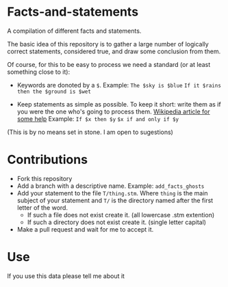 # Facts-and-statements
A compilation of different facts and statements.

The basic idea of this repository is to gather a large number of logically correct statements,
considered true, and draw some conclusion from them.

Of course, for this to be easy to process we need a standard (or at least something close to it):
* Keywords are donoted by a ```$```. 
	Example: 
	```The $sky is $blue```
	```If it $rains then the $ground is $wet```

* Keep statements as simple as possible. To keep it short: write them as if you were the one 
who's going to process them. [Wikipedia article for some help](https://en.wikipedia.org/wiki/Logical_connective#Natural_language)
	Example:
	```If $x then $y```
	```$x if and only if $y```


(This is by no means set in stone. I am open to sugestions)

# Contributions

* Fork this repository
* Add a branch with a descriptive name. Example: ```add_facts_ghosts```
* Add your statement to the file ```T/thing.stm```. 
	Where ```thing``` is the main subject of your statement 
	and ```T/``` is the directory named after the first letter of the word.
	* If such a file does not exist create it. (all lowercase .stm extention)
	* If such a directory does not exist create it. (single letter capital)
* Make a pull request and wait for me to accept it.

# Use

If you use this data please tell me about it



